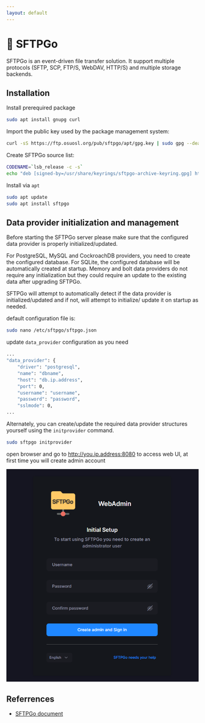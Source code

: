 ```yaml
---
layout: default
---
```

# :book: SFTPGo

SFTPGo is an event-driven file transfer solution. It support multiple protocols (SFTP, SCP, FTP/S, WebDAV, HTTP/S) and multiple storage backends.

## Installation

Install prerequired package

```sh
sudo apt install gnupg curl
```

Import the public key used by the package management system:

```sh
curl -sS https://ftp.osuosl.org/pub/sftpgo/apt/gpg.key | sudo gpg --dearmor -o /usr/share/keyrings/sftpgo-archive-keyring.gpg
```

Create SFTPGo source list:

```sh
CODENAME=`lsb_release -c -s`
echo "deb [signed-by=/usr/share/keyrings/sftpgo-archive-keyring.gpg] https://ftp.osuosl.org/pub/sftpgo/apt ${CODENAME} main" | sudo tee /etc/apt/sources.list.d/sftpgo.list
```

Install via `apt`

```sh
sudo apt update
sudo apt install sftpgo
```

## Data provider initialization and management

Before starting the SFTPGo server please make sure that the configured data provider is properly initialized/updated.

For PostgreSQL, MySQL and CockroachDB providers, you need to create the configured database. For SQLite, the configured database will be automatically created at startup. Memory and bolt data providers do not require any initialization but they could require an update to the existing data after upgrading SFTPGo.

SFTPGo will attempt to automatically detect if the data provider is initialized/updated and if not, will attempt to initialize/ update it on startup as needed.

default configuration file is:

```sh
sudo nano /etc/sftpgo/sftpgo.json
```

update `data_provider` configuration as you need

```sh
...
"data_provider": {
    "driver": "postgresql",
    "name": "dbname",
    "host": "db.ip.address",
    "port": 0,
    "username": "username",
    "password": "password",
    "sslmode": 0,
...
```

Alternately, you can create/update the required data provider structures yourself using the `initprovider` command.

```sh
sudo sftpgo initprovider
```

open browser and go to <http://you.ip.address:8080> to access web UI, at first time you will create admin account

![Initial SFTPGo admin account](assets/sftpgo.png)

## Referrences

- [SFTPGo document](https://docs.sftpgo.com/latest/)

